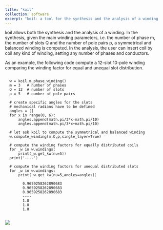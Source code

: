 ```yaml
---
title: "koil"
collection: software
excerpt: "koil: a tool for the synthesis and the analysis of a winding."
---
```

<p>
koil allows both the synthesis and the analysis of a winding. In the synthesis, given the main winding parameters, i.e. the number of phase m, the number of slots Q and the number of pole pairs p, a symmetrical and balanced winding is computed. In the analysis, the user can insert coil by coil any kind of winding, setting any number of phases and conductors.</p>
<p>As an example, the following code compute a 12-slot 10-pole winding comparing the winding factor for equal and unequal slot distribution.</p>

  <pre><code class="language-python">
  w = koil.m_phase_winding()
  m = 3   # number of phases
  Q = 12  # number of slots
  p = 5   # number of pole pairs

  # create specific angles for the slots
  # mechanical radians have to be defined
  angles = []
  for x in range(0, 6):
      angles.append(math.pi/3*x-math.pi/10)
      angles.append(math.pi/3*x+math.pi/10)

  # let ask koil to compute the symmetrical and balanced winding
  w.compute_winding(m,Q,p,single_layer=True)

  # compute the winding factors for equally distributed coils
  for _w in w.windings:
      print(_w.get_kw(nu=5))
  print('----')

  # compute the winding factors for unequal distributed slots
  for _w in w.windings:
      print(_w.get_kw(nu=5,angles=angles))

  		0.9659258262890683
  		0.9659258262890683
  		0.9659258262890683
  		----
  		1.0
  		1.0
  		1.0
  </code></pre>
  <p>
    <image src='/images/dolomites/koil.jpeg' />
</p>
